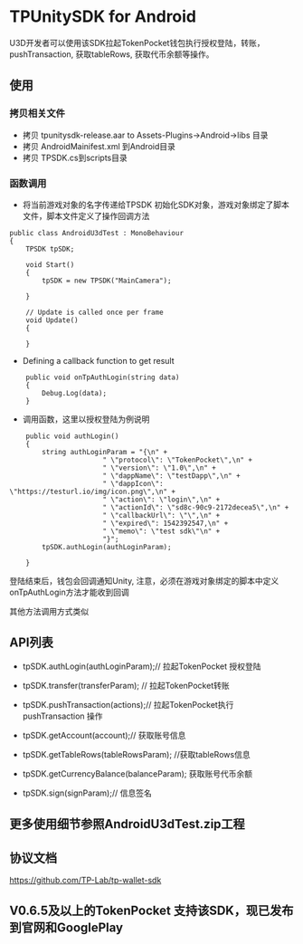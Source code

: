 # TPUnitySDK for Android
U3D开发者可以使用该SDK拉起TokenPocket钱包执行授权登陆，转账，pushTransaction, 获取tableRows, 获取代币余额等操作。

## 使用

### 拷贝相关文件
- 拷贝 tpunitysdk-release.aar to  Assets-Plugins->Android->libs 目录
- 拷贝 AndroidMainifest.xml 到Android目录
- 拷贝 TPSDK.cs到scripts目录


### 函数调用
- 将当前游戏对象的名字传递给TPSDK 初始化SDK对象，游戏对象绑定了脚本文件，脚本文件定义了操作回调方法
~~~
public class AndroidU3dTest : MonoBehaviour
{
    TPSDK tpSDK;
   
    void Start()
    {
        tpSDK = new TPSDK("MainCamera");
       
    }

    // Update is called once per frame
    void Update()
    {
        
    }
~~~

- Defining a callback function to get result
~~~
    public void onTpAuthLogin(string data)
    {
        Debug.Log(data);
    }
~~~

- 调用函数，这里以授权登陆为例说明
~~~
    public void authLogin()
    {
        string authLoginParam = "{\n" +
                       " \"protocol\": \"TokenPocket\",\n" +
                       " \"version\": \"1.0\",\n" +
                       " \"dappName\": \"testDapp\",\n" +
                       " \"dappIcon\": \"https://testurl.io/img/icon.png\",\n" +
                       " \"action\": \"login\",\n" +
                       " \"actionId\": \"sd8c-90c9-2172decea5\",\n" +
                       " \"callbackUrl\": \"\",\n" +
                       " \"expired\": 1542392547,\n" +
                       " \"memo\": \"test sdk\"\n" +
                       "}";
        tpSDK.authLogin(authLoginParam);
     
    }
~~~

登陆结束后，钱包会回调通知Unity, 注意，必须在游戏对象绑定的脚本中定义onTpAuthLogin方法才能收到回调

其他方法调用方式类似

## API列表
- tpSDK.authLogin(authLoginParam);// 拉起TokenPocket 授权登陆

- tpSDK.transfer(transferParam); // 拉起TokenPocket转账

- tpSDK.pushTransaction(actions);// 拉起TokenPocket执行pushTransaction 操作

- tpSDK.getAccount(account);// 获取账号信息

- tpSDK.getTableRows(tableRowsParam); //获取tableRows信息

- tpSDK.getCurrencyBalance(balanceParam); 获取账号代币余额

- tpSDK.sign(signParam);// 信息签名

## 更多使用细节参照AndroidU3dTest.zip工程

## 协议文档
https://github.com/TP-Lab/tp-wallet-sdk

## V0.6.5及以上的TokenPocket 支持该SDK，现已发布到官网和GooglePlay
